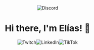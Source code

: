 <div align="center">
   <img alt="Discord" src="./storm/1.gif" />
 </div>
 
<h1 align="center"> Hi there, I'm Elías! 👋</h1> 

<div align="center"><a href="https://www.twitch.tv/e_liazzzzz" target="_blank" style="text-decoration:none;"><img alt="Twitch" src="https://img.shields.io/badge/Twitch-9146FF?style=for-the-badge&logo=Twitch&logoColor=white" /></a><a href="https://www.linkedin.com/in/elias-mb-440ba2308/" target="_blank" style="text-decoration:none;"><img alt="LinkedIn" src="https://img.shields.io/badge/LinkedIn-0077B5?style=for-the-badge&logo=Linkedin&logoColor=white" /></a><a href="https://www.tiktok.com/@e_liazzzzz" target="_blank" style="text-decoration:none;"><img alt="TikTok" src="https://img.shields.io/badge/TikTok-000000?style=for-the-badge&logo=TikTok&logoColor=white" /></a></div>

<!--

<div align="center">
   <img alt="Discord" src="./storm/1.gif" />
 </div>
<h1 align="center"> Hi there, I'm Elías! 👋</h1> 
<div align="center">
<a href="" target="_blank"><img alt="Twich" src="https://img.shields.io/badge/Twich%2312100E.svg?&style=for-the-badge&logo=Twich&logoColor=white?color=5865F2" /></a>
<a href="https://www.linkedin.com/in/elias-mb-440ba2308/" target="_blank"><img alt="Discord" src="https://img.shields.io/badge/LinkedIn-0077B5?style=for-the-badge&logo=Linkedin&logoColor=white&link=https://www.linkedin.com/in/andryore/" /></a>
<a href="https://github.com/kattae23" target="_blank"><a href="" target="_blank"><img alt="Twitter" src="https://img.shields.io/badge/TikTok-%23000000.svg?style=for-the-badge&logo=TikTok&logoColor=white" /></a> 
</div>

-->
